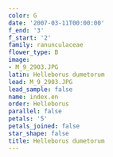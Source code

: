 ```yaml
---
color: G
date: '2007-03-11T00:00:00'
f_end: '3'
f_start: '2'
family: ranunculaceae
flower_type: B
image:
- M_9_2903.JPG
latin: Helleborus dumetorum
lead: M_9_2903.JPG
lead_sample: false
name: index.en
order: Helleborus
parallel: false
petals: '5'
petals_joined: false
star_shape: false
title: Helleborus dumetorum
---
```

